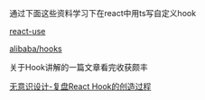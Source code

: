 通过下面这些资料学习下在react中用ts写自定义hook  


[react-use](https://github.com/streamich/react-use)  

[alibaba/hooks](https://github.com/alibaba/hooks)   

关于Hook讲解的一篇文章看完收获颇丰
  
[无意识设计-复盘React Hook的创造过程](https://github.com/shanggqm/blog/issues/4)  

